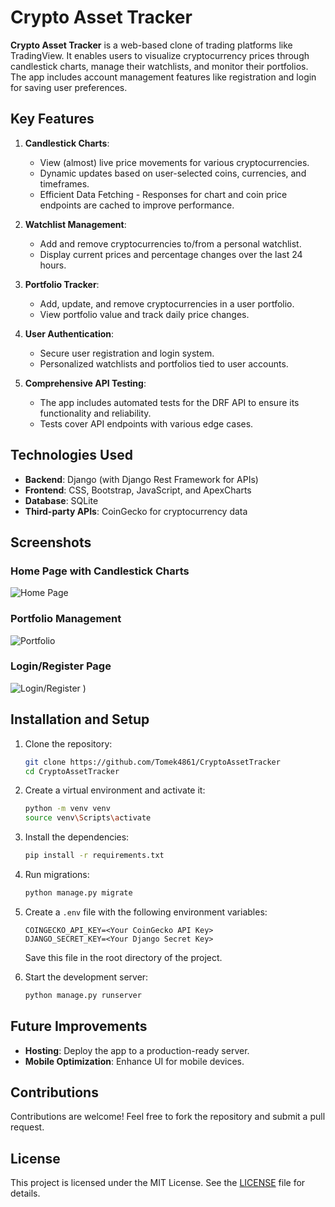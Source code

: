 # Crypto Asset Tracker

**Crypto Asset Tracker** is a web-based clone of trading platforms like TradingView. It enables users to visualize
cryptocurrency prices through candlestick charts, manage their watchlists, and monitor their portfolios. The app includes account management features like registration and login for saving user preferences.

## Key Features

1. **Candlestick Charts**:
    - View (almost) live price movements for various cryptocurrencies.
    - Dynamic updates based on user-selected coins, currencies, and timeframes.
    - Efficient Data Fetching - Responses for chart and coin price endpoints are cached to improve performance.


2. **Watchlist Management**:
    - Add and remove cryptocurrencies to/from a personal watchlist.
    - Display current prices and percentage changes over the last 24 hours.

3. **Portfolio Tracker**:
    - Add, update, and remove cryptocurrencies in a user portfolio.
    - View portfolio value and track daily price changes.

4. **User Authentication**:
    - Secure user registration and login system.
    - Personalized watchlists and portfolios tied to user accounts.
5. **Comprehensive API Testing**:
    - The app includes automated tests for the DRF API to ensure its functionality and reliability.
    - Tests cover API endpoints with various edge cases.

## Technologies Used

- **Backend**: Django (with Django Rest Framework for APIs)
- **Frontend**: CSS, Bootstrap, JavaScript, and ApexCharts
- **Database**: SQLite
- **Third-party APIs**: CoinGecko for cryptocurrency data

## Screenshots

### Home Page with Candlestick Charts

![Home Page](https://github.com/user-attachments/assets/0595234d-ecf7-4d00-83a9-46e55e65587a)

### Portfolio Management

![Portfolio](https://github.com/user-attachments/assets/fdfd1d07-c72a-4ec9-b766-5c6aed64f448)

### Login/Register Page

![Login/Register](https://github.com/user-attachments/assets/04d9509e-f42a-40ee-b5d9-5fcb93f2b6d5)
)

## Installation and Setup

1. Clone the repository:
   ```bash
   git clone https://github.com/Tomek4861/CryptoAssetTracker
   cd CryptoAssetTracker
   ```
2. Create a virtual environment and activate it:
   ```bash
   python -m venv venv
   source venv\Scripts\activate 
   ```
3. Install the dependencies:
   ```bash
   pip install -r requirements.txt
   ```
4. Run migrations:
   ```bash
   python manage.py migrate
   ```
5. Create a `.env` file with the following environment variables:

   ```plaintext
   COINGECKO_API_KEY=<Your CoinGecko API Key>
   DJANGO_SECRET_KEY=<Your Django Secret Key>
   ```

   Save this file in the root directory of the project.


6. Start the development server:
   ```bash
   python manage.py runserver
   ```

## Future Improvements

- **Hosting**: Deploy the app to a production-ready server.
- **Mobile Optimization**: Enhance UI for mobile devices.

## Contributions

Contributions are welcome! Feel free to fork the repository and submit a pull request.

## License

This project is licensed under the MIT License. See the [LICENSE](./LICENSE) file for details.
